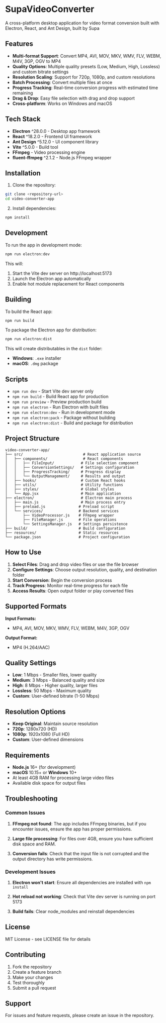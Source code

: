 # SupaVideoConverter

A cross-platform desktop application for video format conversion built with Electron, React, and Ant Design, built by Supa

## Features

- **Multi-format Support**: Convert MP4, AVI, MOV, MKV, WMV, FLV, WEBM, M4V, 3GP, OGV to MP4
- **Quality Options**: Multiple quality presets (Low, Medium, High, Lossless) and custom bitrate settings
- **Resolution Scaling**: Support for 720p, 1080p, and custom resolutions
- **Batch Processing**: Convert multiple files at once
- **Progress Tracking**: Real-time conversion progress with estimated time remaining
- **Drag & Drop**: Easy file selection with drag and drop support
- **Cross-platform**: Works on Windows and macOS

## Tech Stack

- **Electron** ^28.0.0 - Desktop app framework
- **React** ^18.2.0 - Frontend UI framework
- **Ant Design** ^5.12.0 - UI component library
- **Vite** ^5.0.0 - Build tool
- **FFmpeg** - Video processing engine
- **fluent-ffmpeg** ^2.1.2 - Node.js FFmpeg wrapper

## Installation

1. Clone the repository:
```bash
git clone <repository-url>
cd video-converter-app
```

2. Install dependencies:
```bash
npm install
```

## Development

To run the app in development mode:

```bash
npm run electron:dev
```

This will:
1. Start the Vite dev server on http://localhost:5173
2. Launch the Electron app automatically
3. Enable hot module replacement for React components

## Building

To build the React app:
```bash
npm run build
```

To package the Electron app for distribution:
```bash
npm run electron:dist
```

This will create distributables in the `dist` folder:
- **Windows**: `.exe` installer
- **macOS**: `.dmg` package

## Scripts

- `npm run dev` - Start Vite dev server only
- `npm run build` - Build React app for production
- `npm run preview` - Preview production build
- `npm run electron` - Run Electron with built files
- `npm run electron:dev` - Run in development mode
- `npm run electron:pack` - Package without building
- `npm run electron:dist` - Build and package for distribution

## Project Structure

```
video-converter-app/
├── src/                           # React application source
│   ├── components/                # React components
│   │   ├── FileInput/            # File selection component
│   │   ├── ConversionSettings/   # Settings configuration
│   │   ├── ProgressTracking/     # Progress display
│   │   └── OutputManagement/     # Results and output
│   ├── hooks/                    # Custom React hooks
│   ├── utils/                    # Utility functions
│   ├── styles/                   # Global styles
│   └── App.jsx                   # Main application
├── electron/                     # Electron main process
│   ├── main.js                   # Main process entry
│   ├── preload.js               # Preload script
│   └── services/                # Backend services
│       ├── VideoProcessor.js    # FFmpeg wrapper
│       ├── FileManager.js       # File operations
│       └── SettingsManager.js   # Settings persistence
├── build/                       # Build configuration
├── resources/                   # Static resources
└── package.json                 # Project configuration
```

## How to Use

1. **Select Files**: Drag and drop video files or use the file browser
2. **Configure Settings**: Choose output resolution, quality, and destination folder
3. **Start Conversion**: Begin the conversion process
4. **Track Progress**: Monitor real-time progress for each file
5. **Access Results**: Open output folder or play converted files

## Supported Formats

**Input Formats:**
- MP4, AVI, MOV, MKV, WMV, FLV, WEBM, M4V, 3GP, OGV

**Output Format:**
- MP4 (H.264/AAC)

## Quality Settings

- **Low**: 1 Mbps - Smaller files, lower quality
- **Medium**: 3 Mbps - Balanced quality and size
- **High**: 8 Mbps - Higher quality, larger files
- **Lossless**: 50 Mbps - Maximum quality
- **Custom**: User-defined bitrate (1-50 Mbps)

## Resolution Options

- **Keep Original**: Maintain source resolution
- **720p**: 1280x720 (HD)
- **1080p**: 1920x1080 (Full HD)
- **Custom**: User-defined dimensions

## Requirements

- **Node.js** 16+ (for development)
- **macOS** 10.15+ or **Windows** 10+
- At least 4GB RAM for processing large video files
- Available disk space for output files

## Troubleshooting

### Common Issues

1. **FFmpeg not found**: The app includes FFmpeg binaries, but if you encounter issues, ensure the app has proper permissions.

2. **Large file processing**: For files over 4GB, ensure you have sufficient disk space and RAM.

3. **Conversion fails**: Check that the input file is not corrupted and the output directory has write permissions.

### Development Issues

1. **Electron won't start**: Ensure all dependencies are installed with `npm install`

2. **Hot reload not working**: Check that Vite dev server is running on port 5173

3. **Build fails**: Clear node_modules and reinstall dependencies

## License

MIT License - see LICENSE file for details

## Contributing

1. Fork the repository
2. Create a feature branch
3. Make your changes
4. Test thoroughly
5. Submit a pull request

## Support

For issues and feature requests, please create an issue in the repository.